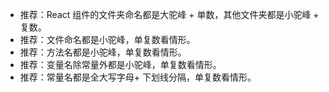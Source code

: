 * 推荐：React 组件的文件夹命名都是大驼峰 + 单数，其他文件夹都是小驼峰 + 复数。
* 推荐：文件命名都是小驼峰，单复数看情形。
* 推荐：方法名都是小驼峰，单复数看情形。
* 推荐：变量名除常量外都是小驼峰，单复数看情形。
* 推荐：常量名都是全大写字母+ 下划线分隔，单复数看情形。